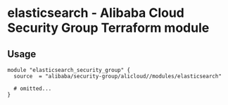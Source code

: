# elasticsearch - Alibaba Cloud Security Group Terraform module

## Usage

```hcl
module "elasticsearch_security_group" {
  source  = "alibaba/security-group/alicloud//modules/elasticsearch"

  # omitted...
}
```

<!-- BEGINNING OF PRE-COMMIT-TERRAFORM DOCS HOOK -->
<!-- END OF PRE-COMMIT-TERRAFORM DOCS HOOK -->
